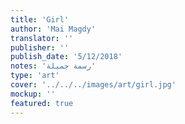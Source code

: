 ```yaml
---
title: 'Girl'
author: 'Mai Magdy'
translator: ''
publisher: ''
publish_date: '5/12/2018'
notes: 'رسمة جميلة'
type: 'art'
cover: '../../../images/art/girl.jpg'
mockup: ''
featured: true
---
```

